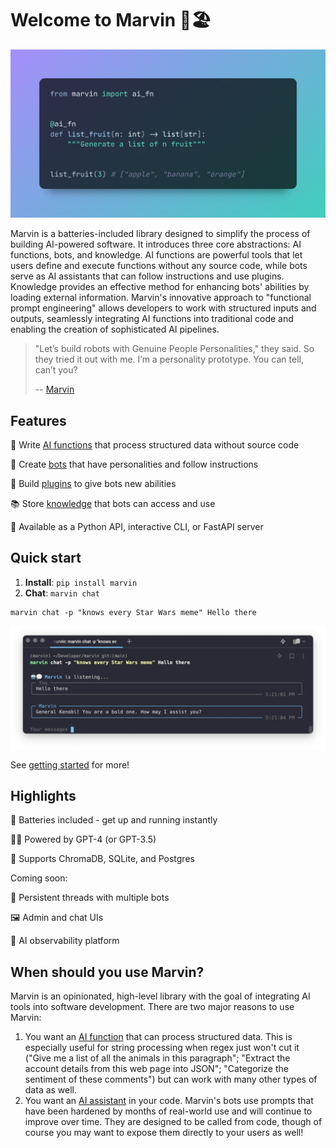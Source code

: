 # Welcome to Marvin 🤖🏖️

![](docs/img/ai_fn_demo.png)

Marvin is a batteries-included library designed to simplify the process of building AI-powered software. It introduces three core abstractions: AI functions, bots, and knowledge. AI functions are powerful tools that let users define and execute functions without any source code, while bots serve as AI assistants that can follow instructions and use plugins. Knowledge provides an effective method for enhancing bots' abilities by loading external information. Marvin's innovative approach to "functional prompt engineering" allows developers to work with structured inputs and outputs, seamlessly integrating AI functions into traditional code and enabling the creation of sophisticated AI pipelines.


> "Let’s build robots with Genuine People Personalities," they said. So they tried it out with me. I’m a personality prototype. You can tell, can’t you?
>
> -- [Marvin](https://www.youtube.com/clip/UgkxNj9p6jPFM8eWAmRJiKoPeOmvQxb8viQv)


## Features


🦾 Write [AI functions](https://askmarvin.ai/guide/ai_functions.md) that process structured data without source code

🤖 Create [bots](https://askmarvin.ai/guide/bots.md) that have personalities and follow instructions

🔌 Build [plugins](https://askmarvin.ai/guide/plugins.md) to give bots new abilities

📚 Store [knowledge](askmarvin.ai//guide/loaders_and_documents.md) that bots can access and use

📡 Available as a Python API, interactive CLI, or FastAPI server

## Quick start
1. **Install**: `pip install marvin`
2. **Chat**: `marvin chat`

```shell
marvin chat -p "knows every Star Wars meme" Hello there
```
![](docs/img/marvin_hello_there_chat.png)


See [getting started](askmarvin.ai/getting_started/installation.md) for more!

## Highlights

🔋 Batteries included - get up and running instantly

🧑‍🎓 Powered by GPT-4 (or GPT-3.5)

🌈 Supports ChromaDB, SQLite, and Postgres

Coming soon:

💬 Persistent threads with multiple bots

🖼️ Admin and chat UIs

🔭 AI observability platform

## When should you use Marvin?

Marvin is an opinionated, high-level library with the goal of integrating AI tools into software development. There are two major reasons to use Marvin:
1. You want an [AI function](guide/ai_functions.md) that can process structured data. This is especially useful for string processing when regex just won't cut it ("Give me a list of all the animals in this paragraph"; "Extract the account details from this web page into JSON"; "Categorize the sentiment of these comments") but can work with many other types of data as well.
2. You want an [AI assistant](guide/bots.md) in your code. Marvin's bots use prompts that have been hardened by months of real-world use and will continue to improve over time. They are designed to be called from code, though of course you may want to expose them directly to your users as well!



